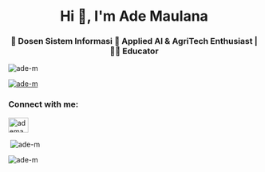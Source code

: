 <h1 align="center">Hi 👋, I'm Ade Maulana</h1>
<h3 align="center">📍 Dosen Sistem Informasi 🤖 Applied AI & AgriTech Enthusiast | 👨‍🏫 Educator </h3>

<p align="left"> <img src="https://komarev.com/ghpvc/?username=ade-m&label=Profile%20views&color=0e75b6&style=flat" alt="ade-m" /> </p>

<p align="left"> <a href="https://github.com/ryo-ma/github-profile-trophy"><img src="https://github-profile-trophy.vercel.app/?username=ade-m" alt="ade-m" /></a> </p>

<h3 align="left">Connect with me:</h3>
<p align="left">
<a href="https://instagram.com/ademaulana_" target="blank"><img align="center" src="https://raw.githubusercontent.com/rahuldkjain/github-profile-readme-generator/master/src/images/icons/Social/instagram.svg" alt="ademaulana_" height="30" width="40" /></a>
</p>



<p>&nbsp;<img align="center" src="https://github-readme-stats.vercel.app/api?username=ade-m&show_icons=true&locale=en" alt="ade-m" /></p>

<p><img align="center" src="https://github-readme-streak-stats.herokuapp.com/?user=ade-m&" alt="ade-m" /></p>
